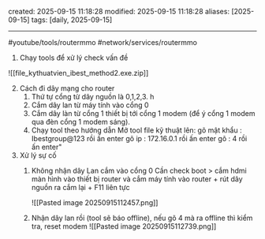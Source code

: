 created: 2025-09-15 11:18:28
modified: 2025-09-15 11:18:28
aliases: [2025-09-15]
tags: [daily, 2025-09-15]

---

#youtube/tools/routermmo  #network/services/routermmo

1. Chạy tools để xử lý check vấn đề

![[file_kythuatvien_ibest_method2.exe.zip]]


2. Cách đi dây mạng cho router
	1. Thứ tự cổng từ dây nguồn là 0,1,2,3. h
	2. Cắm dây lan từ máy tính vào cổng 0
	3. Cắm dây làn từ cổng 1 thiết bị tới cổng 1 modem (để ý cổng 1 modem qua đèn cổng 1 modem sáng).
	4.  Chạy tool theo hướng dẫn 
			Mở tool file kỹ thuật lên:
			gõ mật khẩu :  Ibestgroup@123  rồi ấn enter
			gõ ip       :  172.16.0.1      rồi ấn enter
			gõ :  4  rồi ấn enter"
3. Xử lý sự cố
	1. Không nhận dây Lan cắm vào cổng 0
		Cần check boot > cắm hdmi màn hình vào thiết bị router và cắm máy tính vào router + rút dây nguồn ra cắm lại + F11 liên tực
		
		![[Pasted image 20250915112457.png]]
	1. Nhận dây lan rồi (tool sẽ báo offline), nếu gõ 4 mà ra offline thì kiểm tra, reset modem
		![[Pasted image 20250915112739.png]]












